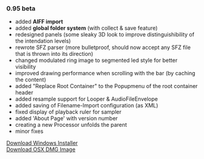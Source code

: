 ### 0.95 beta


- added **AIFF import**
- added **global folder system** (with collect & save feature)
- redesigned panels (some sleaky 3D look to improve distinguishibility of the intendation levels)
- rewrote SFZ parser (more bulletproof, should now accept any SFZ file that is thrown into its direction)
- changed modulated ring image to segmented led style for better visibility
- improved drawing performance when scrolling with the bar (by caching the content)
- added "Replace Root Container" to the Popupmenu of the root container header
- added resample support for Looper & AudioFileEnvelope
- added saving of Filename-Import configuration (as XML)
- fixed display of playback ruler for sampler
- added 'About Page' with version number
- creating a new Processor unfolds the parent
- minor fixes

[Download Windows Installer](download/0_95/HISE%200.95%20beta%20Installer.exe)  
[Download OSX DMG Image](download/0_95/HISE%200.95%20beta.dmg)